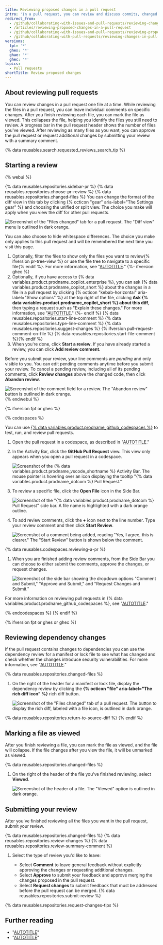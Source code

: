 ```yaml
---
title: Reviewing proposed changes in a pull request
intro: 'In a pull request, you can review and discuss commits, changed files, and the differences (or "diff") between the files in the base and compare branches.'
redirect_from:
  - /github/collaborating-with-issues-and-pull-requests/reviewing-changes-in-pull-requests/reviewing-proposed-changes-in-a-pull-request
  - /articles/reviewing-proposed-changes-in-a-pull-request
  - /github/collaborating-with-issues-and-pull-requests/reviewing-proposed-changes-in-a-pull-request
  - /github/collaborating-with-pull-requests/reviewing-changes-in-pull-requests/reviewing-proposed-changes-in-a-pull-request
versions:
  fpt: '*'
  ghes: '*'
  ghae: '*'
  ghec: '*'
topics:
  - Pull requests
shortTitle: Review proposed changes
---
```

## About reviewing pull requests

You can review changes in a pull request one file at a time. While reviewing the files in a pull request, you can leave individual comments on specific changes. After you finish reviewing each file, you can mark the file as viewed. This collapses the file, helping you identify the files you still need to review. A progress bar in the pull request header shows the number of files you've viewed. After reviewing as many files as you want, you can approve the pull request or request additional changes by submitting your review with a summary comment.

{% data reusables.search.requested_reviews_search_tip %}

## Starting a review

{% webui %}

{% data reusables.repositories.sidebar-pr %}
{% data reusables.repositories.choose-pr-review %}
{% data reusables.repositories.changed-files %}
You can change the format of the diff view in this tab by clicking {% octicon "gear" aria-label="The Settings gear" %} and choosing the unified or split view. The choice you make will apply when you view the diff for other pull requests.

   ![Screenshot of the "Files changed" tab for a pull request. The "Diff view" menu is outlined in dark orange.](/assets/images/help/pull_requests/diff-settings-menu.png)

   You can also choose to hide whitespace differences. The choice you make only applies to this pull request and will be remembered the next time you visit this page.
1. Optionally, filter the files to show only the files you want to review{% ifversion pr-tree-view %} or use the file tree to navigate to a specific file{% endif %}. For more information, see "[AUTOTITLE](/pull-requests/collaborating-with-pull-requests/reviewing-changes-in-pull-requests/filtering-files-in-a-pull-request)."
{%- ifversion ghec %}
1. Optionally, if you have access to {% data variables.product.prodname_copilot_enterprise %}, you can ask {% data variables.product.prodname_copilot_short %} about the changes in a file in a pull request by clicking {% octicon "kebab-horizontal" aria-label="Show options" %} at the top right of the file, clicking **Ask {% data variables.product.prodname_copilot_short %} about this diff**, then typing a request such as "Explain these changes." For more information, see "[AUTOTITLE](/enterprise-cloud@latest/copilot/github-copilot-enterprise/copilot-chat-in-github/using-github-copilot-chat-in-githubcom#finding-out-about-the-changes-in-a-pull-request)."
{%- endif %}
{% data reusables.repositories.start-line-comment %}
{% data reusables.repositories.type-line-comment %}
{% data reusables.repositories.suggest-changes %}
{% ifversion pull-request-comment-on-file %}
{% data reusables.repositories.start-file-comment %}{% endif %}
1. When you're done, click **Start a review**. If you have already started a review, you can click **Add review comment**.

Before you submit your review, your line comments are _pending_ and only visible to you. You can edit pending comments anytime before you submit your review. To cancel a pending review, including all of its pending comments, click **Review changes** above the changed code, then click **Abandon review**.

![Screenshot of the comment field for a review. The "Abandon review" button is outlined in dark orange.](/assets/images/help/pull_requests/abandon-review-button.png)
{% endwebui %}

{% ifversion fpt or ghec %}

{% codespaces %}

You can use [{% data variables.product.prodname_github_codespaces %}](/codespaces/overview) to test, run, and review pull requests.

1. Open the pull request in a codespace, as described in "[AUTOTITLE](/codespaces/developing-in-codespaces/using-github-codespaces-for-pull-requests#opening-a-pull-request-in-codespaces)."
1. In the Activity Bar, click the **GitHub Pull Request** view. This view only appears when you open a pull request in a codespace.

   ![Screenshot of the {% data variables.product.prodname_vscode_shortname %} Activity Bar. The mouse pointer is hovering over an icon displaying the tooltip "{% data variables.product.prodname_dotcom %} Pull Request."](/assets/images/help/codespaces/github-pr-view.png)

1. To review a specific file, click the **Open File** icon in the Side Bar.

   ![Screenshot of the "{% data variables.product.prodname_dotcom %} Pull Request" side bar. A file name is highlighted with a dark orange outline.](/assets/images/help/codespaces/changes-in-files.png)

1. To add review comments, click the **+** icon next to the line number. Type your review comment and then click **Start Review**.

   ![Screenshot of a comment being added, reading "Yes, I agree, this is clearer." The "Start Review" button is shown below the comment.](/assets/images/help/codespaces/start-review.png)

{% data reusables.codespaces.reviewing-a-pr %}

1. When you are finished adding review comments, from the Side Bar you can choose to either submit the comments, approve the changes, or request changes.

   ![Screenshot of the side bar showing the dropdown options "Comment and Submit," "Approve and Submit," and "Request Changes and Submit."](/assets/images/help/codespaces/submit-review.png)

For more information on reviewing pull requests in {% data variables.product.prodname_github_codespaces %}, see "[AUTOTITLE](/codespaces/developing-in-codespaces/using-github-codespaces-for-pull-requests)."

{% endcodespaces %}
{% endif %}

{% ifversion fpt or ghes or ghec %}

## Reviewing dependency changes

If the pull request contains changes to dependencies you can use the dependency review for a manifest or lock file to see what has changed and check whether the changes introduce security vulnerabilities. For more information, see "[AUTOTITLE](/pull-requests/collaborating-with-pull-requests/reviewing-changes-in-pull-requests/reviewing-dependency-changes-in-a-pull-request)."

{% data reusables.repositories.changed-files %}

1. On the right of the header for a manifest or lock file, display the dependency review by clicking the **{% octicon "file" aria-label="The rich diff icon" %}** rich diff button.

   ![Screenshot of the "Files changed" tab of a pull request. The button to display the rich diff, labeled with a file icon, is outlined in dark orange.](/assets/images/help/pull_requests/dependency-review-rich-diff.png)

{% data reusables.repositories.return-to-source-diff %}
{% endif %}

## Marking a file as viewed

After you finish reviewing a file, you can mark the file as viewed, and the file will collapse. If the file changes after you view the file, it will be unmarked as viewed.

{% data reusables.repositories.changed-files %}
1. On the right of the header of the file you've finished reviewing, select **Viewed**.

   ![Screenshot of the header of a file. The "Viewed" option is outlined in dark orange.](/assets/images/help/pull_requests/viewed-checkbox.png)

## Submitting your review

After you've finished reviewing all the files you want in the pull request, submit your review.

{% data reusables.repositories.changed-files %}
{% data reusables.repositories.review-changes %}
{% data reusables.repositories.review-summary-comment %}
1. Select the type of review you'd like to leave:

    - Select **Comment** to leave general feedback without explicitly approving the changes or requesting additional changes.
    - Select **Approve** to submit your feedback and approve merging the changes proposed in the pull request.
    - Select **Request changes** to submit feedback that must be addressed before the pull request can be merged.
{% data reusables.repositories.submit-review %}

{% data reusables.repositories.request-changes-tips %}

## Further reading

- "[AUTOTITLE](/repositories/configuring-branches-and-merges-in-your-repository/managing-protected-branches/about-protected-branches#require-pull-request-reviews-before-merging)"
- "[AUTOTITLE](/issues/tracking-your-work-with-issues/filtering-and-searching-issues-and-pull-requests)"
